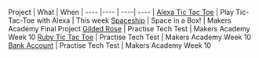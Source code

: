 Project | What | When |
---- |---- | ----| ---- |
<a href="https://github.com/allbecauseyoutoldmeso/alexa_tic_tac_toe">Alexa Tic Tac Toe</a> | Play Tic-Tac-Toe with Alexa | This week
<a href="https://github.com/allbecauseyoutoldmeso/spaceship">Spaceship</a> | Space in a Box! | Makers Academy Final Project
<a href="https://github.com/allbecauseyoutoldmeso/gilded_rose">Gilded Rose</a> | Practise Tech Test |  Makers Academy Week 10
<a href="https://github.com/allbecauseyoutoldmeso/tic_tac_toe">Ruby Tic Tac Toe</a> | Practise Tech Test |  Makers Academy Week 10
<a href="https://github.com/allbecauseyoutoldmeso/Bank-tech-test">Bank Account</a> | Practise Tech Test |  Makers Academy Week 10 
